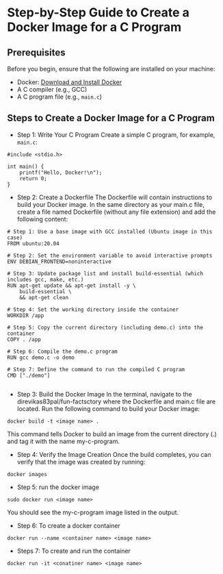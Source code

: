# Step-by-Step Guide to Create a Docker Image for a C Program

## Prerequisites
Before you begin, ensure that the following are installed on your machine:
- Docker: [Download and Install Docker](https://www.docker.com/get-started)
- A C compiler (e.g., GCC)
- A C program file (e.g., `main.c`)

## Steps to Create a Docker Image for a C Program

- Step 1: Write Your C Program
Create a simple C program, for example, `main.c`:

```
#include <stdio.h>

int main() {
    printf("Hello, Docker!\n");
    return 0;
}
```
- Step 2: Create a Dockerfile
The Dockerfile will contain instructions to build your Docker image. In the same directory as your main.c file, create a file named Dockerfile (without any file extension) and add the following content:

```
# Step 1: Use a base image with GCC installed (Ubuntu image in this case)
FROM ubuntu:20.04

# Step 2: Set the environment variable to avoid interactive prompts
ENV DEBIAN_FRONTEND=noninteractive

# Step 3: Update package list and install build-essential (which includes gcc, make, etc.)
RUN apt-get update && apt-get install -y \
    build-essential \
    && apt-get clean

# Step 4: Set the working directory inside the container
WORKDIR /app

# Step 5: Copy the current directory (including demo.c) into the container
COPY . /app

# Step 6: Compile the demo.c program
RUN gcc demo.c -o demo

# Step 7: Define the command to run the compiled C program
CMD ["./demo"]


```
- Step 3: Build the Docker Image
In the terminal, navigate to the direvikas83pal/fun-factsctory where the Dockerfile and main.c file are located. Run the following command to build your Docker image:
```
docker build -t <image name> .

```

This command tells Docker to build an image from the current directory (.) and tag it with the name my-c-program.

- Step 4: Verify the Image Creation
Once the build completes, you can verify that the image was created by running:
```
docker images
```
- Step 5: run the docker image

```
sudo docker run <image name>

```
You should see the my-c-program image listed in the output.

- Step 6: To create a docker container

```
docker run --name <container name> <image name>

```

- Steps 7: To create and run the container

```
docker run -it <conatiner name> <image name>

```
